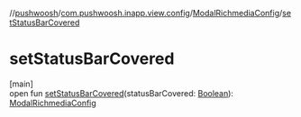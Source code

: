 //[pushwoosh](../../../index.md)/[com.pushwoosh.inapp.view.config](../index.md)/[ModalRichmediaConfig](index.md)/[setStatusBarCovered](set-status-bar-covered.md)

# setStatusBarCovered

[main]\
open fun [setStatusBarCovered](set-status-bar-covered.md)(statusBarCovered: [Boolean](https://developer.android.com/reference/kotlin/java/lang/Boolean.html)): [ModalRichmediaConfig](index.md)
